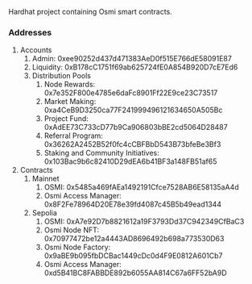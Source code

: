 Hardhat project containing Osmi smart contracts.

### Addresses

1. Accounts
   1. Admin: 0xee90252d437d471383AeD0f515E766dE58091E87
   1. Liquidity: 0xB178cC1751f69ab625724fE0A854B920D7cE7Ed6
   1. Distribution Pools
      1. Node Rewards: 0x7e352F800e4785e6daFc8901Ff22E9ce23C73517
      1. Market Making: 0xa4CeB9D3250ca77F241999496121634650A505Bc
      1. Project Fund: 0xAdEE73C733cD77b9Ca906803bBE2cd5064D28487
      1. Referral Program: 0x36262A2452B52f0fc4cCBFBbD543B73bfeBe3Bf3
      1. Staking and Community Initiatives: 0x103Bac9b6c82410D29dEA6b41BF3a148FB51af65
1. Contracts
      1. Mainnet
         1. OSMI: 0x5485a469fAEa1492191Cfce7528AB6E58135aA4d
         1. Osmi Access Manager: 0x8F2Fe78964D20E78e39fd4087c45B5b49ead1344
      1. Sepolia
         1. OSMI: 0xA7e92D7b8821612a19F3793Dd37C942349CfBaC3
         1. Osmi Node NFT: 0x70977472be12a4443AD8696492b698a773530D63
         1. Osmi Node Factory: 0x9aBE9b095fbDCBac1449cDc0d4F9E0812A601Cb7
         1. Osmi Access Manager: 0xd5B41BC8FABBDE892b6055AA814C67a6FF52bA9D
    
